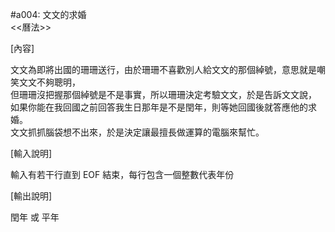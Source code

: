 
#a004: 文文的求婚  
<<曆法>>  
  
[內容]  

文文為即將出國的珊珊送行，由於珊珊不喜歡別人給文文的那個綽號，意思就是嘲笑文文不夠聰明，  
但珊珊沒把握那個綽號是不是事實，所以珊珊決定考驗文文，於是告訴文文說，  
如果你能在我回國之前回答我生日那年是不是閏年，則等她回國後就答應他的求婚。  
文文抓抓腦袋想不出來，於是決定讓最擅長做運算的電腦來幫忙。  

[輸入說明]  
  
輸入有若干行直到 EOF 結束，每行包含一個整數代表年份  
  
[輸出說明]  
  
閏年 或 平年  
  

